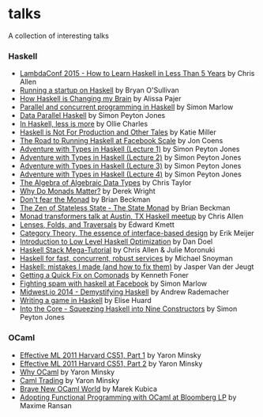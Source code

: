 # talks
A collection of interesting talks


### Haskell
- [LambdaConf 2015 - How to Learn Haskell in Less Than 5 Years](https://www.youtube.com/watch?v=Bg9ccYzMbxc) by Chris Allen
- [Running a startup on Haskell](https://www.youtube.com/watch?v=ZR3Jirqk6W8) by Bryan O'Sullivan
- [How Haskell is Changing my Brain](https://vimeo.com/96639840) by Alissa Pajer
- [Parallel and concurrent programming in Haskell](https://www.youtube.com/watch?v=lqG3mURwUxo) by Simon Marlow
- [Data Parallel Haskell](https://www.youtube.com/watch?v=NWSZ4c9yqW8) by Simon Peyton Jones
- [In Haskell, less is more](https://www.youtube.com/watch?v=NHRIV7UNiPU) by Ollie Charles
- [Haskell is Not For Production and Other Tales](https://www.youtube.com/watch?v=mlTO510zO78) by Katie Miller
- [The Road to Running Haskell at Facebook Scale](https://www.youtube.com/watch?v=sl2zo7tzrO8) by Jon Coens
- [Adventure with Types in Haskell (Lecture 1)](https://www.youtube.com/watch?v=6COvD8oynmI) by Simon Peyton Jones
- [Adventure with Types in Haskell (Lecture 2)](https://www.youtube.com/watch?v=brE_dyedGm0) by Simon Peyton Jones
- [Adventure with Types in Haskell (Lecture 3)](https://www.youtube.com/watch?v=2IZQx7WNOMs) by Simon Peyton Jones
- [Adventure with Types in Haskell (Lecture 4)](https://www.youtube.com/watch?v=XtogTwzcGcM) by Simon Peyton Jones
- [The Algebra of Algebraic Data Types](https://www.youtube.com/watch?v=YScIPA8RbVE) by Chris Taylor
- [Why Do Monads Matter?](https://www.youtube.com/watch?v=3q8xYFDYLeI) by Derek Wright
- [Don't fear the Monad](https://www.youtube.com/watch?v=ZhuHCtR3xq8) by Brian Beckman
- [The Zen of Stateless State - The State Monad](https://www.youtube.com/watch?v=XxzzJiXHOJs) by Brian Beckman
- [Monad transformers talk at Austin, TX Haskell meetup](https://www.youtube.com/watch?v=Go-RR_2I9CU) by Chris Allen
- [Lenses, Folds, and Traversals](https://www.youtube.com/watch?v=cefnmjtAolY) by Edward Kmett
- [Category Theory, The essence of interface-based design](https://www.youtube.com/watch?v=JMP6gI5mLHc) by Erik Meijer
- [Introduction to Low Level Haskell Optimization](https://www.youtube.com/watch?v=McFNkLPTOSY) by Dan Doel
- [Haskell Stack Mega-Tutorial](https://www.youtube.com/watch?v=sRonIB8ZStw) by Chris Allen & Julie Moronuki
- [Haskell for fast, concurrent, robust services](https://www.youtube.com/watch?v=6bkWvfI7QDQ) by Michael Snoyman
- [Haskell: mistakes I made (and how to fix them)](https://www.youtube.com/watch?v=S3WGPuqfBLg) by Jasper Van der Jeugt
- [Getting a Quick Fix on Comonads](https://www.youtube.com/watch?v=F7F-BzOB670) by Kenneth Foner
- [Fighting spam with haskell at Facebook](https://www.youtube.com/watch?v=IOEGfnjh92o) by Simon Marlow
- [Midwest.io 2014 - Demystifying Haskell](https://www.youtube.com/watch?v=apBWkBDVlow) by Andrew Rademacher
- [Writing a game in Haskell](https://www.youtube.com/watch?v=1MNTerD8IuI) by Elise Huard
- [Into the Core - Squeezing Haskell into Nine Constructors](https://www.youtube.com/watch?v=uR_VzYxvbxg) by Simon Peyton Jones


### OCaml
- [Effective ML 2011 Harvard CS51, Part 1](https://www.youtube.com/watch?v=4l16sYRpfL8) by Yaron Minsky
- [Effective ML 2011 Harvard CS51, Part 2](https://www.youtube.com/watch?v=tXtztf3GNTo) by Yaron Minsky
- [Why OCaml](https://www.youtube.com/watch?v=v1CmGbOGb2I) by Yaron Minsky
- [Caml Trading](https://www.youtube.com/watch?v=hKcOkWzj0_s) by Yaron Minsky
- [Brave New OCaml World](https://www.youtube.com/watch?v=6YKB8QxS6Hg) by Marek Kubica
- [Adopting Functional Programming with OCaml at Bloomberg LP](https://www.youtube.com/watch?v=WlNBQru7klM) by Maxime Ransan

